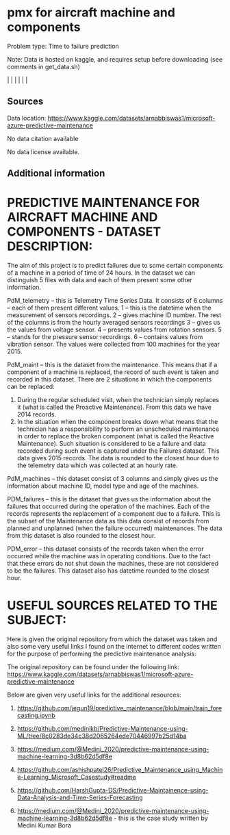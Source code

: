 # pmx for aircraft machine and components

Problem type: Time to failure prediction

Note: Data is hosted on kaggle, and requires setup before downloading (see comments in get_data.sh)

|  |
|  |
|  |
## Sources

Data location: https://www.kaggle.com/datasets/arnabbiswas1/microsoft-azure-predictive-maintenance

No data citation available

No data license available.

## Additional information
# PREDICTIVE MAINTENANCE FOR AIRCRAFT MACHINE AND COMPONENTS - DATASET DESCRIPTION:

The aim of this project is to predict failures due to some certain components of a machine in a period of time of 24 hours.
In the dataset we can distinguish 5 files with data and each of them present some other information.

PdM_telemetry – this is Telemetry Time Series Data. It consists of 6 columns – each of them present different values.
1 – this is the datetime when the measurement of sensors recordings.
2 – gives machine ID number.
The rest of the columns is from the hourly averaged sensors recordings 
3 – gives us the values from voltage sensor.
4 – presents values from rotation sensors.
5 – stands for the pressure sensor recordings.
6 – contains values from vibration sensor.
The values were collected from 100 machines for the year 2015.


PdM_maint – this is the dataset from the maintenance. This means that if a component of a machine is replaced, the record of such event is taken and recorded in this dataset.
There are 2 situations in which the components can be replaced:
1.	During the regular scheduled visit, when the technician simply replaces it (what is called the Proactive Maintenance). From this data we have 2014 records.
2.	In the situation when the component breaks down what means that the technician has a responsibility to perform an unscheduled maintenance in order to replace the broken component (what is called the Reactive Maintenance). Such situation is considered to be a failure and data recorded during such event is captured under the Failures dataset. This data gives 2015 records.
The data is rounded to the closest hour due to the telemetry data which was collected at an hourly rate.

PdM_machines – this dataset consist of 3 columns and  simply gives us the information about machine ID, model type and age of the machines.

PDM_failures – this is the dataset that gives us the information about the failures that occurred during the operation of the machines. Each of the records represents the replacement of a component due to a failure. This is the subset of the Maintenance data as this data consist of records from planned and unplanned (when the failure occurred) maintenances.
The data from this dataset is also rounded to the closest hour.


PDM_error – this dataset consists of the records taken when the error occurred while the machine was in operating conditions. Due to the fact that these errors do not shut down the machines, these are not considered to be the failures. 
This dataset also has datetime rounded to the closest hour.

# USEFUL SOURCES RELATED TO THE SUBJECT:

Here is given the original repository from which the dataset was taken and also some very useful links I found on the internet to different codes written for the purpose of performing the predictive maintenance analysis:


The original repository can be found under the following link:
https://www.kaggle.com/datasets/arnabbiswas1/microsoft-azure-predictive-maintenance


Below are given very useful links for the additional resources:

1) https://github.com/jegun19/predictive_maintenance/blob/main/train_forecasting.ipynb

2) https://github.com/medinikb/Predictive-Maintenance-using-ML/tree/8c0283de34c38d2065264ede70446997b25d14ba

3) https://medium.com/@Medini_2020/predictive-maintenance-using-machine-learning-3d8b62d5df8e

4) https://github.com/ashishpatel26/Predictive_Maintenance_using_Machine-Learning_Microsoft_Casestudy#readme

5) https://github.com/HarshGupta-DS/Predictive-Maintainence-using-Data-Analysis-and-Time-Series-Forecasting

6) https://medium.com/@Medini_2020/predictive-maintenance-using-machine-learning-3d8b62d5df8e - this is the case study written by Medini Kumar Bora
